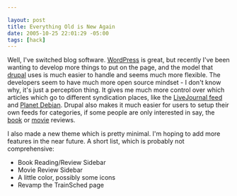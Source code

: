 ```yaml
--- 

layout: post
title: Everything Old is New Again
date: 2005-10-25 22:01:29 -05:00
tags: [hack]
---
```

Well, I've switched blog software.  <a href="http://www.wordpress.org">WordPress</a> is great, but recently I've been wanting to develop more things to put on the page, and the model that <a href="http://www.drupal.org/">drupal</a> uses is much easier to handle and seems much more flexible.  The developers seem to have much more open source mindset - I don't know why, it's just a perception thing.  It gives me much more control over which articles which go to different syndication places, like the <a href="http://www.livejournal.com/users/jamuraa_rss/">LiveJournal feed</a> and <a href="http://planet.debian.org">Planet Debian</a>. Drupal also makes it much easier for users to setup their own feeds for categories, if some people are only interested in say, the <a href="/reviews/book">book</a> or <a href="/reviews/movie">movie</a> reviews.

I also made a new theme which is pretty minimal.  I'm hoping to add more features in the near future.  A short list, which is probably not comprehensive:
<ul>
	<li> Book Reading/Review Sidebar</li>
	<li> Movie Review Sidebar</li>
	<li> A little color, possibly some icons</li>
	<li> Revamp the TrainSched page</li>
</ul>
